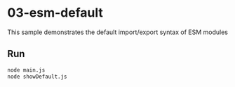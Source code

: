 # 03-esm-default

This sample demonstrates the default import/export syntax of ESM modules

## Run

```bash
node main.js
node showDefault.js
```